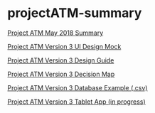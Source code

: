 # projectATM-summary

<a href="https://drive.google.com/file/d/1Km1VSDLZ25yuvdlDVf4BFva2ssOGHUTU/view?usp=sharing">Project ATM May 2018 Summary</a>

<a href="https://drive.google.com/file/d/1WvV4hAlJyf6giuAfV3dbZs3WJotcaL3Z/view">Project ATM Version 3 UI Design Mock</a>

<a href="https://docs.google.com/document/d/1yRnEDefeNL-yejAc7X3pDepiSAY8ZWK6CYBLARojC0E/edit?usp=sharing">Project ATM Version 3 Design Guide</a>

<a href="https://projects.invisionapp.com/freehand/document/vqVfrOfHU">Project ATM Version 3 Decision Map</a>

<a href="https://drive.google.com/open?id=1fbssB06Byr85lm2hjeph1Sd-su6OK1de">Project ATM Version 3 Database Example (.csv)</a>

<a href="https://github.com/AnyTrueMeaning/atm-tablet">Project ATM Version 3 Tablet App (in progress)</a>


